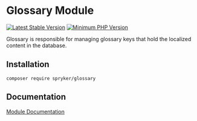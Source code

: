 # Glossary Module
[![Latest Stable Version](https://poser.pugx.org/spryker/glossary/v/stable.svg)](https://packagist.org/packages/spryker/glossary)
[![Minimum PHP Version](https://img.shields.io/badge/php-%3E%3D%207.4-8892BF.svg)](https://php.net/)

Glossary is responsible for managing glossary keys that hold the localized content in the database.

## Installation

```
composer require spryker/glossary
```

## Documentation

[Module Documentation](https://academy.spryker.com/developing_with_spryker/module_guide/content_management/glossary/glossary.html)
